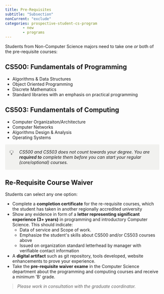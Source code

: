 ```yaml
---
title: Pre-Requisites
subtitle: "Subsection"
nonCurrent: "exclude"
categories: prospective-student-cs-program
        - new
        - programs
---
```

Students from Non-Computer Science majors need to take one *or* both of the pre-requisite courses:

## CS500: Fundamentals of Programming 
- Algorithms & Data Structures 
- Object Oriented Programming 
- Discrete Mathematics 
- Standard libraries with an emphasis on practical programming 

## CS503: Fundamentals of Computing
- Computer Organizaiton/Architecture 
- Computer Networks 
- Algorithms Design & Analysis 
- Operating Systems 

<div data-block-id="a18c1365-045b-4198-afb7-bb28e07bf9aa" class="notion-selectable notion-callout-block" style="width: 100%; max-width: 1088px; margin-top: 4px; margin-bottom: 4px;"><div style="display: flex;"><div style="display: flex; width: 100%; border-radius: 3px; background: rgb(241, 241, 239); padding: 16px 16px 16px 12px;"><div><div class="notion-record-icon notranslate notion-focusable" role="button" aria-disabled="true" tabindex="-1" style="user-select: none; transition: background 20ms ease-in 0s; display: flex; align-items: center; justify-content: center; height: 24px; width: 24px; border-radius: 3px; flex-shrink: 0;"><div style="display: flex; align-items: center; justify-content: center; height: 24px; width: 24px;"><div style="height: 21.6px; width: 21.6px; font-size: 21.6px; line-height: 1.1; margin-left: 0px; color: black;"><span role="image" aria-label="💡" style="font-family: &quot;Apple Color Emoji&quot;, &quot;Segoe UI Emoji&quot;, NotoColorEmoji, &quot;Noto Color Emoji&quot;, &quot;Segoe UI Symbol&quot;, &quot;Android Emoji&quot;, EmojiSymbols; line-height: 1em; white-space: nowrap;">💡</span></div></div></div></div><div style="display: flex; flex-direction: column; min-width: 0px; margin-left: 8px; width: 100%;"><div spellcheck="true" placeholder="Type something…" data-content-editable-leaf="true" contenteditable="false" style="max-width: 100%; width: 100%; white-space: pre-wrap; word-break: break-word; caret-color: rgb(55, 53, 47); padding-left: 2px; padding-right: 2px;"><span style="font-style:italic" data-token-index="0" class="notion-enable-hover">CS500 and CS503 does not count towards your degree. You are </span><span style="font-style:italic;font-weight:600" data-token-index="1" class="notion-enable-hover">required to</span><span style="font-style:italic" data-token-index="2" class="notion-enable-hover"> complete them before you can start your regular (core/optional) courses.</span></div></div></div></div></div>

## Re-Requisite Course Waiver
Students can select any one option:
- Complete a **completion certificate** for the re-requisite courses, which the student has taken in another regionally accredited university 
- Show any evidence in form of a **letter representing significant experience (3+ years)** in programming and introductory Computer Science. This should indicate:
    - Data of service and Scope of work. 
    - Emphasize the student's skills about CS500 and/or CS503 courses above
    - Issued on organization standard letterhead by manager with verifiable contact information
- A **digital artifact** such as git repository, tools developed, website enhancements to prove your experience. 
- Take the **pre-requisite waiver exame** in the Computer Science department about the programming and computing courses and receive a minimum 'B' grade.

> *Please work in consultation with the graduate coordinator.*